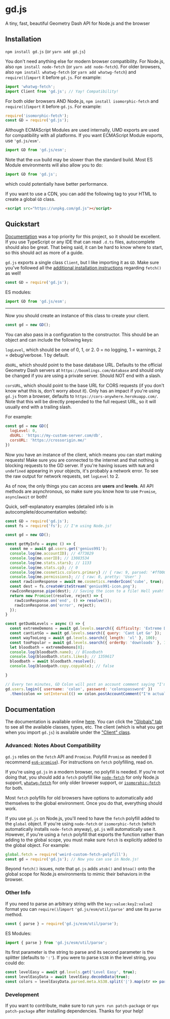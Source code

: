 # gd.js
A tiny, fast, beautiful Geometry Dash API for Node.js and the browser

Installation
---
`npm install gd.js` (or `yarn add gd.js`)

You don't need anything else for modern browser compatibility.
For Node.js, also `npm install node-fetch` (or `yarn add node-fetch`).
For older browsers, also `npm install whatwg-fetch` (or `yarn add whatwg-fetch`) and `require()`/`import` it before `gd.js`. For example:
```js
import 'whatwg-fetch';
import Client from 'gd.js'; // Yay! Compatibility!
```
For both older browsers AND Node.js, `npm install isomorphic-fetch` and `require()`/`import` it before `gd.js`. For example:
```js
require('isomorphic-fetch');
const GD = require('gd.js');
```
Although ECMAScript Modules are used internally, UMD exports are used for compatibility with all platforms. If you want ECMAScript Module exports, use `'gd.js/esm'`.

```js
import GD from 'gd.js/esm';
```

Note that the `esm` build may be slower than the standard build. Most ES Module environments will also allow you to do:
```js
import GD from 'gd.js';
```
which could potentially have better performance.

If you want to use a CDN, you can add the following tag to your HTML to create a global `GD` class.
```html
<script src="https://unpkg.com/gd.js"></script>
```

Quickstart
---
[Documentation](#documentation) was a top priority for this project, so it should be excellent. If you use TypeScript or any IDE that can read `.d.ts` files, autocomplete should also be great. That being said, it can be hard to know where to start, so this should act as more of a guide.

`gd.js` exports a single class `Client`, but I like importing it as `GD`. Make sure you've followed all the [additional installation instructions](#installation) regarding `fetch()` as well!
```js
const GD = require('gd.js');
```
ES modules:
```js
import GD from 'gd.js/esm';
```
---
Now you should create an instance of this class to create your client.
```js
const gd = new GD();
```
You can also pass in a configuration to the constructor. This should be an object and can include the following keys:

`logLevel`, which should be one of 0, 1, or 2. 0 = no logging, 1 = warnings, 2 = debug/verbose. 1 by default.

`dbURL`, which should point to the base database URL. Defaults to the official Geometry Dash servers at `https://boomlings.com/database` and should only be changed if you are using a private server. Should NOT end with a slash.

`corsURL`, which should point to the base URL for CORS requests (if you don't know what this is, don't worry about it). Only has an impact if you're using `gd.js` from a browser, defaults to `https://cors-anywhere.herokuapp.com/`. Note that this will be directly prepended to the full request URL, so it will usually end with a trailing slash.

For example:
```js
const gd = new GD({
  logLevel: 0,
  dbURL: 'https://my-custom-server.com/db',
  corsURL: 'https://crossorigin.me/'
})
```

Now you have an instance of the client, which means you can start making requests! Make sure you are connected to the internet and that nothing is blocking requests to the GD server. If you're having issues with `NaN` and `undefined` appearing in your objects, it's probably a network error. To see the raw output for network requests, set `logLevel` to 2.

As of now, the only things you can access are **users** and **levels**. All API methods are asynchronous, so make sure you know how to use `Promise`, `async`/`await` or both!

Quick, self-explanatory examples (detailed info is in autocomplete/documentation website):
```js
const GD = require('gd.js');
const fs = require('fs'); // I'm using Node.js!

const gd = new GD();

const getMyInfo = async () => {
  const me = await gd.users.get('genius991');
  console.log(me.accountID); // 4773829
  console.log(me.userID); // 13083534
  console.log(me.stats.stars); // 1133
  console.log(me.stats.cp); // 0
  console.log(me.cosmetics.colors.primary) // { raw: 9, parsed: '#ff0000' }
  console.log(me.permissions); // { raw: 0, pretty: 'User' }
  const rawIconResponse = await me.cosmetics.renderIcon('cube', true); // Give me the raw response for the cube icon!
  const dest = fs.createWriteStream('genius991-icon.png');
  rawIconResponse.pipe(dest); // Saving the icon to a file! Hell yeah!
  return new Promise((resolve, reject) => {
    rawIconResponse.on('end', () => resolve());
    rawIconResponse.on('error', reject);
  });
}

const getDumbLevels = async () => {
  const extremeDemons = await gd.levels.search({ difficulty: 'Extreme Demon' }, 100);
  const cantLetGo = await gd.levels.search({ query: 'Cant Let Go' });
  const wayTooLong = await gd.levels.search({ length: 'xl' }, 100);
  const tooPopular = await gd.levels.search({ orderBy: 'downloads' }, 100);
  let bloodbath = extremeDemons[0];
  console.log(bloodbath.name); // Bloodbath
  console.log(bloodbath.stats.likes); // 1359617
  bloodbath = await bloodbath.resolve();
  console.log(bloodpath.copy.copyable); // false

}

// Every ten minutes, GD Colon will post an account comment saying "I'm actually a furry"
gd.users.login({ username: 'colon', password: 'colonspassword' })
  .then(colon => setInterval(() => colon.postAccountComment("I'm actually a furry"), 60000));
```

Documentation
---
The documentation is available online [here](https://101arrowz.github.io/gd.js). You can click the ["Globals" tab](https://101arrowz.github.io/gd.js/globals) to see all the available classes, types, etc. The client (which is what you get when you import `gd.js`) is available under the ["Client" class](https://101arrowz.github.io/gd.js/classes/client).

### Advanced: Notes About Compatibility

`gd.js` relies on the `fetch` API and `Promise`. Polyfill `Promise` as needed (I recommend [`es6-promise`](https://npmjs.com/package/es6-promise)). For instructions on `fetch` polyfilling, read on.

If you're using `gd.js` in a modern browser, no polyfill is needed. If you're not doing that, you should add a `fetch` polyfill like [`node-fetch`](https://npmjs.com/package/node-fetch) for only Node.js support, [`whatwg-fetch`](https://npmjs.com/package/whatwg-fetch) for only older browser support, or [`isomorphic-fetch`](https://npmjs.com/package/isomorphic-fetch) for both.

Most `fetch` polyfills for old browsers have options to automatically add themselves to the global environment. Once you do that, everything should work.

If you use `gd.js` on Node.js, you'll need to have the `fetch` polyfill added to the `global` object. If you're using `node-fetch` or `isomorphic-fetch` (which automatically installs `node-fetch` anyway), `gd.js` will automatically use it. However, if you're using a `fetch` polyfill that exports the function rather than adding to the global scope, you must make sure `fetch` is explicitly added to the global object. For example:
```js
global.fetch = require('weird-custom-fetch-polyfill');
const gd = require('gd.js'); // Now you can use in Node.js!
```

Beyond `fetch()` issues, note that `gd.js` adds `atob()` and `btoa()` onto the global scope for Node.js environments to mimic their behaviors in the browser.

### Other Info
If you need to parse an arbitrary string with the `key:value:key2:value2` format you can `require()`/`import` `'gd.js/esm/util/parse'` and use its `parse` method.

```js
const { parse } = require('gd.js/esm/util/parse');
```
ES Modules:
```js
import { parse } from 'gd.js/esm/util/parse';
```

Its first parameter is the string to parse and its second parameter is the splitter (defaults to `':'`). If you were to parse `kS38` in the level string, you could do:

```js
const levelEasy = await gd.levels.get('Level Easy', true);
const levelEasyData = await levelEasy.decodeData(true);
const colors = levelEasyData.parsed.meta.kS38.split('|').map(str => parse(str, '_'));
```

### Development

If you want to contribute, make sure to run `yarn run patch-package` or `npx patch-package` after installing dependencies. Thanks for your help!